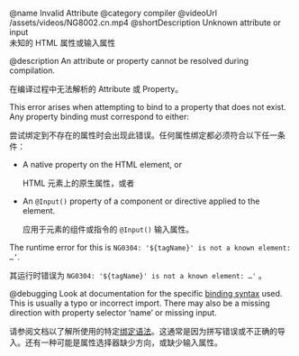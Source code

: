 @name Invalid Attribute
@category compiler
@videoUrl /assets/videos/NG8002.cn.mp4
@shortDescription Unknown attribute or input
<br/>
未知的 HTML 属性或输入属性

@description
An attribute or property cannot be resolved during compilation.

在编译过程中无法解析的 Attribute 或 Property。

This error arises when attempting to bind to a property that does not exist. Any property binding must correspond to either:

尝试绑定到不存在的属性时会出现此错误。任何属性绑定都必须符合以下任一条件：

* A native property on the HTML element, or

  HTML 元素上的原生属性，或者

* An `@Input()` property of a component or directive applied to the element.

  应用于元素的组件或指令的 `@Input()` 输入属性。

The runtime error for this is `NG0304: '${tagName}' is not a known element: …’`.

其运行时错误为 `NG0304: '${tagName}' is not a known element: …'` 。

@debugging
Look at documentation for the specific [binding syntax](guide/binding-syntax) used. This is usually a typo or incorrect import. There may also be a missing direction with property selector ‘name’ or missing input.

请参阅文档以了解所使用的特定[绑定语法](guide/binding-syntax)。这通常是因为拼写错误或不正确的导入。还有一种可能是属性选择器缺少方向，或缺少输入属性。
